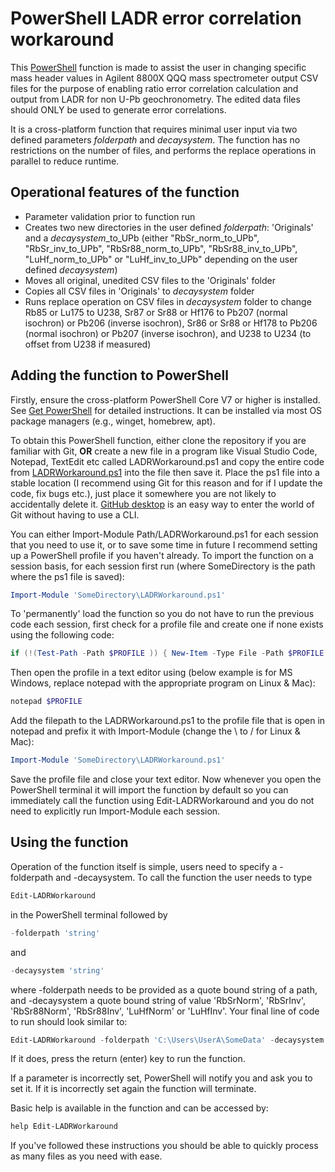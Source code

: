 # PowerShell LADR error correlation workaround
This [PowerShell](https://github.com/PowerShell/PowerShell/) function is made to assist the user in changing specific mass header values in Agilent 8800X QQQ mass spectrometer output CSV files for the purpose of enabling ratio error correlation calculation and output from LADR for non U-Pb geochronometry. The edited data files should ONLY be used to generate error correlations.

It is a cross-platform function that requires minimal user input via two defined parameters *folderpath* and *decaysystem*. The function has no restrictions on the number of files, and performs the replace operations in parallel to reduce runtime.

## Operational features of the function
* Parameter validation prior to function run
* Creates two new directories in the user defined *folderpath*: 'Originals' and a *decaysystem*_to_UPb (either "RbSr_norm_to_UPb", "RbSr_inv_to_UPb", "RbSr88_norm_to_UPb", "RbSr88_inv_to_UPb", "LuHf_norm_to_UPb" or "LuHf_inv_to_UPb" depending on the user defined *decaysystem*)
* Moves all original, unedited CSV files to the 'Originals' folder
* Copies all CSV files in 'Originals' to *decaysystem* folder
* Runs replace operation on CSV files in *decaysystem* folder to change Rb85 or Lu175 to U238, Sr87 or Sr88 or Hf176 to Pb207 (normal isochron) or Pb206 (inverse isochron), Sr86 or Sr88 or Hf178 to Pb206 (normal isochron) or Pb207 (inverse isochron), and U238 to U234 (to offset from U238 if measured)

## Adding the function to PowerShell
Firstly, ensure the cross-platform PowerShell Core V7 or higher is installed. See [Get PowerShell](https://github.com/PowerShell/PowerShell#get-powershell) for detailed instructions. It can be installed via most OS package managers (e.g., winget, homebrew, apt).

To obtain this PowerShell function, either clone the repository if you are familiar with Git, **OR** create a new file in a program like Visual Studio Code, Notepad, TextEdit etc called LADRWorkaround.ps1 and copy the entire code from [LADRWorkaround.ps1](https://github.com/jarredclloyd/PowerShell_LADR_errorcorrelation_workaround/blob/main/LADRWorkaround.ps1) into the file then save it. Place the ps1 file into a stable location (I recommend using Git for this reason and for if I update the code, fix bugs etc.), just place it somewhere you are not likely to accidentally delete it. [GitHub desktop](https://desktop.github.com/) is an easy way to enter the world of Git without having to use a CLI.

You can either Import-Module Path/LADRWorkaround.ps1 for each session that you need to use it, or to save some time in future I recommend setting up a PowerShell profile if you haven't already. 
To import the function on a session basis, for each session first run (where SomeDirectory is the path where the ps1 file is saved):
```powershell
Import-Module 'SomeDirectory\LADRWorkaround.ps1'
```
To 'permanently' load the function so you do not have to run the previous code each session, first check for a profile file and create one if none exists using the following code:
```powershell
if (!(Test-Path -Path $PROFILE )) { New-Item -Type File -Path $PROFILE -Force }
```
Then open the profile in a text editor using (below example is for MS Windows, replace notepad with the appropriate program on Linux & Mac):
```powershell
notepad $PROFILE
```
Add the filepath to the LADRWorkaround.ps1 to the profile file that is open in notepad and prefix it with Import-Module (change the \ to / for Linux & Mac):
```powershell
Import-Module 'SomeDirectory\LADRWorkaround.ps1'
```
Save the profile file and close your text editor. Now whenever you open the PowerShell terminal it will import the function by default so you can immediately call the function using Edit-LADRWorkaround and you do not need to explicitly run Import-Module each session.

## Using the function
Operation of the function itself is simple, users need to specify a -folderpath and -decaysystem. To call the function the user needs to type
```powershell
Edit-LADRWorkaround
```
in the PowerShell terminal followed by 
```powershell
-folderpath 'string' 
```
and 
```powershell
-decaysystem 'string'
```
where -folderpath needs to be provided as a quote bound string of a path, and -decaysystem a quote bound string of value 'RbSrNorm', 'RbSrInv', 'RbSr88Norm', 'RbSr88Inv', 'LuHfNorm' or 'LuHfInv'.
Your final line of code to run should look similar to:
```powershell
Edit-LADRWorkaround -folderpath 'C:\Users\UserA\SomeData' -decaysystem 'RbSrNorm'
```
If it does, press the return (enter) key to run the function.

If a parameter is incorrectly set, PowerShell will notify you and ask you to set it. If it is incorrectly set again the function will terminate.

Basic help is available in the function and can be accessed by:
```powershell
help Edit-LADRWorkaround
```
If you've followed these instructions you should be able to quickly process as many files as you need with ease.